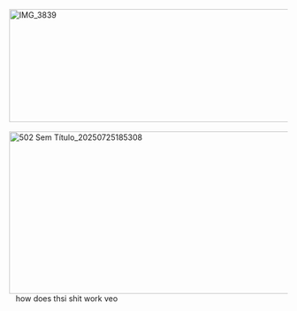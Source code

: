 <img width="1422" height="204" alt="IMG_3839" src="https://github.com/user-attachments/assets/525974bd-345b-4268-9879-a12ee652dd56" />
‎ 
<img width="734" height="293" alt="502 Sem Título_20250725185308" src="https://github.com/user-attachments/assets/434826ab-fb17-4485-a66a-4a848a72dc7c" />
‎ ‎ 
‎ how does thsi shit work veo


